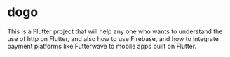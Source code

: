 # dogo
This is a Flutter project that will help any one who wants to understand the use of http on Flutter, and also how to use Firebase, and how to integrate payment platforms like Futterwave to mobile apps built on Flutter.
